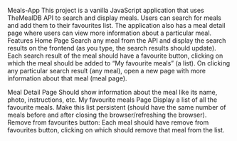 Meals-App
This project is a vanilla JavaScript application that uses TheMealDB API to search and display meals. Users can search for meals and add them     to their favourites list. The application also has a meal detail page where users can view more information about a particular meal.
Features
Home Page Search any meal from the API and display the search results on the frontend (as you type, the search results should update). Each search result of the meal should have a favourite button, clicking on which the meal should be added to “My favourite meals” (a list). On clicking any particular search result (any meal), open a new page with more information about that meal (meal page).

Meal Detail Page
Should show information about the meal like its name, photo, instructions, etc.
My favourite meals Page
Display a list of all the favourite meals.
Make this list persistent (should have the same number of meals before and after closing the browser/refreshing the browser).
Remove from favourites button: Each meal should have remove from favourites button, clicking on which should remove that meal from the list.
